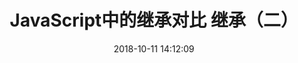 ---
title: JavaScript中的继承对比 继承（二）
date: 2018-10-11 14:12:09
tags: [JavaScript]
categories: [JavaScript]
description: JavaScript中的继承对比
---